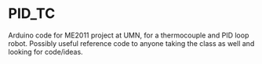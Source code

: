 # PID_TC
Arduino code for ME2011 project at UMN, for a thermocouple and PID loop robot.
Possibly useful reference code to anyone taking the class as well and looking for code/ideas.
